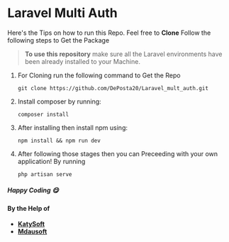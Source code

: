# Laravel Multi Auth

Here's the Tips on how to run this Repo. Feel free to **Clone**
Follow the following steps to Get the Package

> **To use this repository** make sure all the Laravel environments have been already installed to your Machine.

1. For Cloning run the following command to Get the Repo
    ```
    git clone https://github.com/DePosta20/Laravel_mult_auth.git
    ```
2. Install composer by running:
    ```
    composer install
    ```
3. After installing then install npm using:
    ```
    npm install && npm run dev
    ```
4. After following those stages then you can Preceeding with your own application!
   By running
    ```php
    php artisan serve
    ```

##### Happy Coding 😋

#### By the Help of

-   **[KatySoft](http://katysoft.co.tz/)**
-   **[Mdausoft](https://mdausoft.co.tz/)**
